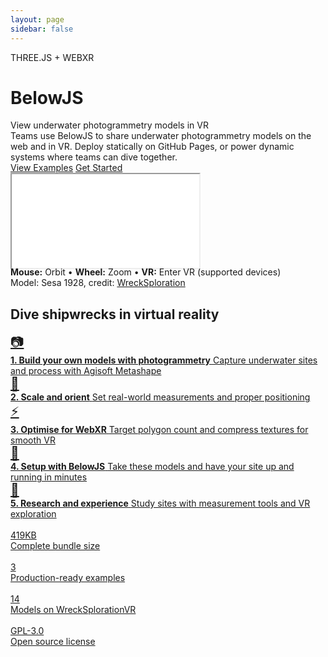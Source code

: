 ```yaml
---
layout: page
sidebar: false
---
```


<div class="landing-page">
  <div class="hero-content">
    <div class="built-for">THREE.JS + WEBXR</div>
    <h1>BelowJS</h1>
    <div class="tagline">View underwater photogrammetry models in VR</div>
    <div class="description">
      Teams use BelowJS to share underwater photogrammetry models on the web and in VR. Deploy statically on GitHub Pages, or power dynamic systems where teams can dive together.
    </div>
    <div class="cta-buttons">
      <a href="/examples/" class="cta-button cta-primary">View Examples</a>
      <a href="/installation" class="cta-button cta-secondary">Get Started</a>
    </div>
  </div>
  
  <div class="demo-section">
    <iframe 
      src="/homepage-demo.html" 
      class="demo-viewer"
      title="BelowJS Interactive Demo"
      loading="lazy">
    </iframe>
    <div class="demo-controls" style="margin-top: -4px;">
      <strong>Mouse:</strong> Orbit • <strong>Wheel:</strong> Zoom • <strong>VR:</strong> Enter VR (supported devices)
      <br>Model: Sesa 1928, credit: <a href="https://wrecksploration.au/projects/site03/" target="_blank">WreckSploration</a>
    </div>
  </div>
  
  <div class="features-section">
    <div class="features-split">
      <div class="features-main">
        <h2>Dive shipwrecks in virtual reality</h2>
        <div class="feature-list">
          <a href="/guides/metashape-workflow" class="feature-item">
            <div class="feature-icon" style="font-size: 1.5em;">📷</div>
            <div class="feature-text">
              <strong>1. Build your own models with photogrammetry</strong>
              <span>Capture underwater sites and process with Agisoft Metashape</span>
            </div>
          </a>
          <a href="/guides/model-setup" class="feature-item">
            <div class="feature-icon" style="font-size: 1.5em;">📐</div>
            <div class="feature-text">
              <strong>2. Scale and orient</strong>
              <span>Set real-world measurements and proper positioning</span>
            </div>
          </a>
          <a href="/guides/optimization" class="feature-item">
            <div class="feature-icon" style="font-size: 1.5em;">⚡</div>
            <div class="feature-text">
              <strong>3. Optimise for WebXR</strong>
              <span>Target polygon count and compress textures for smooth VR</span>
            </div>
          </a>
          <a href="/examples/" class="feature-item">
            <div class="feature-icon" style="font-size: 1.5em;">🚀</div>
            <div class="feature-text">
              <strong>4. Setup with BelowJS</strong>
              <span>Take these models and have your site up and running in minutes</span>
            </div>
          </a>
          <a href="https://patrick-morrison.github.io/belowjs/examples/basic/" class="feature-item" target="_blank">
            <div class="feature-icon" style="font-size: 1.5em;">🔦</div>
            <div class="feature-text">
              <strong>5. Research and experience</strong>
              <span>Study sites with measurement tools and VR exploration</span>
            </div>
          </a>
        </div>
      </div>
      <div class="features-stats" style="gap: 1.0rem;">
        <a href="/installation" class="stat-item" style="padding: 1.0rem;">
          <div class="stat-number">419KB</div>
          <div class="stat-label">Complete bundle size</div>
        </a>
        <a href="/examples/" class="stat-item" style="padding: 1.0rem;">
          <div class="stat-number">3</div>
          <div class="stat-label">Production-ready examples</div>
        </a>
        <a href="/implementations" class="stat-item" style="padding: 1.0rem;">
          <div class="stat-number">14</div>
          <div class="stat-label">Models on WreckSplorationVR</div>
        </a>
        <a href="https://github.com/patrick-morrison/belowjs" class="stat-item" style="padding: 1.0rem;">
          <div class="stat-number">GPL-3.0</div>
          <div class="stat-label">Open source license</div>
        </a>
      </div>
    </div>
  </div>
</div>

